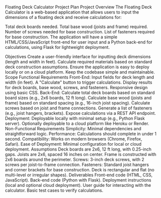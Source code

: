 Floating Deck Calculator Project Plan
Project Overview
The Floating Deck Calculator is a web-based application that allows users to input the dimensions of a floating deck and receive calculations for:

Total deck boards needed.
Total base wood (joists and frame) required.
Number of screws needed for base construction.
List of fasteners required for base construction.
The application will have a simple HTML/CSS/JavaScript front-end for user input and a Python back-end for calculations, using Flask for lightweight deployment.

Objectives
Create a user-friendly interface for inputting deck dimensions (length and width in feet).
Calculate required materials based on standard deck construction assumptions.
Ensure the application is easy to deploy locally or on a cloud platform.
Keep the codebase simple and maintainable.
Scope
Functional Requirements
Front-End:
Input fields for deck length and width (in feet).
A "Calculate" button to trigger calculations.
Display results for deck boards, base wood, screws, and fasteners.
Responsive design using basic CSS.
Back-End:
Calculate total deck boards based on standard board sizes (e.g., 2x6 boards, 12 ft long).
Calculate base wood (joists and frame) based on standard spacing (e.g., 16-inch joist spacing).
Calculate screws based on joist and frame connections.
Generate a list of fasteners (e.g., joist hangers, brackets).
Expose calculations via a REST API endpoint.
Deployment:
Deployable locally with minimal setup (e.g., Python Flask server).
Optionally deployable to a cloud platform like Heroku or Render.
Non-Functional Requirements
Simplicity: Minimal dependencies and straightforward logic.
Performance: Calculations should complete in under 1 second.
Compatibility: Works on modern browsers (Chrome, Firefox, Safari).
Ease of Deployment: Minimal configuration for local or cloud deployment.
Assumptions
Deck boards are 2x6, 12 ft long, with 0.25-inch gaps.
Joists are 2x6, spaced 16 inches on center.
Frame is constructed with 2x6 boards around the perimeter.
Screws: 3-inch deck screws, with 2 screws per joist-to-frame connection.
Fasteners: Standard joist hangers and corner brackets for base construction.
Deck is rectangular and flat (no multi-level or irregular shapes).
Deliverables
Front-end code (HTML, CSS, JavaScript).
Back-end code (Python with Flask).
Deployment instructions (local and optional cloud deployment).
User guide for interacting with the calculator.
Basic test cases to verify calculations.